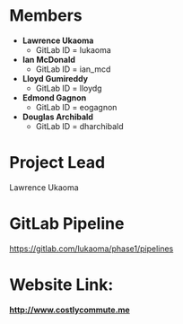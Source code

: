 # Members
  - **Lawrence Ukaoma**
    - GitLab ID = lukaoma
  - **Ian McDonald**
    - GitLab ID = ian_mcd
  - **Lloyd Gumireddy** 
    - GitLab ID = lloydg
  - **Edmond Gagnon**
    - GitLab ID = eogagnon
  - **Douglas Archibald**
    - GitLab ID = dharchibald

# Project Lead
Lawrence Ukaoma
# GitLab Pipeline
https://gitlab.com/lukaoma/phase1/pipelines
# Website Link:
**http://www.costlycommute.me**
